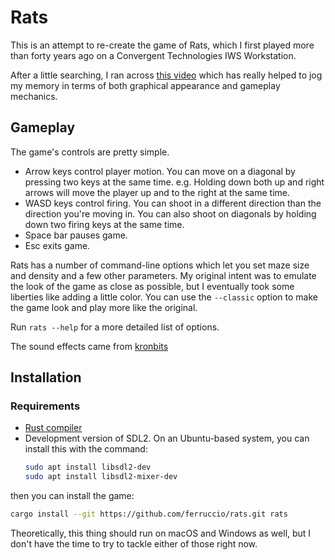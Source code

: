 # Rats

This is an attempt to re-create the game of Rats, which I first played more than
forty years ago on a Convergent Technologies IWS Workstation.

After a little searching, I ran across
[this video](https://www.youtube.com/watch?v=CBqMuL_LlP4) which has really
helped to jog my memory in terms of both graphical appearance and gameplay
mechanics.

## Gameplay

The game's controls are pretty simple.

- Arrow keys control player motion. You can move on a diagonal by pressing two
  keys at the same time. e.g. Holding down both up and right arrows will move
  the player up and to the right at the same time.
- WASD keys control firing. You can shoot in a different direction than the
  direction you're moving in. You can also shoot on diagonals by holding down
  two firing keys at the same time.
- Space bar pauses game.
- Esc exits game.

Rats has a number of command-line options which let you set maze size and
density and a few other parameters. My original intent was to emulate the look
of the game as close as possible, but I eventually took some liberties like
adding a little color. You can use the `--classic` option to make the game look
and play more like the original.

Run `rats --help` for a more detailed list of options.

The sound effects came from [kronbits](https://kronbits.itch.io/freesfx)

## Installation

### Requirements

- [Rust compiler](https://www.rust-lang.org/)
- Development version of SDL2. On an Ubuntu-based system, you can install this
  with the command:
  ```sh
  sudo apt install libsdl2-dev
  sudo apt install libsdl2-mixer-dev
  ```

then you can install the game:

```sh
cargo install --git https://github.com/ferruccio/rats.git rats
```

Theoretically, this thing should run on macOS and Windows as well, but I don't
have the time to try to tackle either of those right now.
